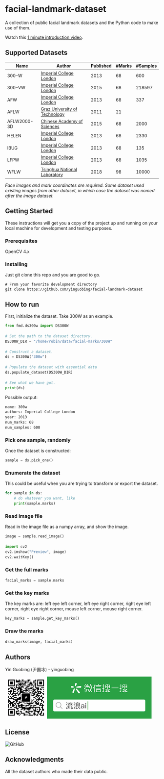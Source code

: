 # facial-landmark-dataset
A collection of public facial landmark datasets and the Python code to make use of them.

Watch this [1 minute introduction video](https://www.bilibili.com/video/BV1h5411a7QN/).

## Supported Datasets

| Name        | Author                                                                                                         | Published | #Marks | #Samples |
| ----------- | -------------------------------------------------------------------------------------------------------------- | --------- | ------ | -------- |
| 300-W       | [Imperial College London](https://ibug.doc.ic.ac.uk/resources/300-W/)                                          | 2013      | 68     | 600      |
| 300-VW      | [Imperial College London](https://ibug.doc.ic.ac.uk/resources/300-VW/)                                         | 2015      | 68     | 218597   |
| AFW         | [Imperial College London](https://ibug.doc.ic.ac.uk/resources/facial-point-annotations/)                       | 2013      | 68     | 337      |
| AFLW        | [Graz University of Technology](https://www.tugraz.at/institute/icg/research/team-bischof/lrs/downloads/aflw/) | 2011      | 21     |          |
| AFLW2000-3D | [Chinese Academy of Sciences](http://www.cbsr.ia.ac.cn/users/xiangyuzhu/projects/3DDFA/main.htm)               | 2015      | 68     | 2000     |
| HELEN       | [Imperial College London](https://ibug.doc.ic.ac.uk/resources/facial-point-annotations/)                       | 2013      | 68     | 2330     |
| IBUG        | [Imperial College London](https://ibug.doc.ic.ac.uk/resources/facial-point-annotations/)                       | 2013      | 68     | 135      |
| LFPW        | [Imperial College London](https://ibug.doc.ic.ac.uk/resources/facial-point-annotations/)                       | 2013      | 68     | 1035     |
| WFLW        | [Tsinghua National Laboratory](https://wywu.github.io/projects/LAB/WFLW.html)                                  | 2018      | 98     | 10000    |

*Face images and mark coordinates are required. Some dataset used existing images from other dataset, in which case the dataset was named after the image dataset.*

## Getting Started

These instructions will get you a copy of the project up and running on your local machine for development and testing purposes.

### Prerequisites
OpenCV 4.x

### Installing
Just git clone this repo and you are good to go.

```shell
# From your favorite development directory
git clone https://github.com/yinguobing/facial-landmark-dataset
```

## How to run

First, initialize the dataset. Take 300W as an example.
```python
from fmd.ds300w import DS300W

# Set the path to the dataset directory.
DS300W_DIR = "/home/robin/data/facial-marks/300W"

# Construct a dataset.
ds = DS300W("300w")

# Populate the dataset with essential data
ds.populate_dataset(DS300W_DIR)

# See what we have got.
print(ds)
```
Possible output:

```bash
name: 300w
authors: Imperial College London
year: 2013
num_marks: 68
num_samples: 600
```

### Pick one sample, randomly

Once the dataset is constructed:
```python
sample = ds.pick_one()
```

### Enumerate the dataset
This could be useful when you are trying to transform or export the dataset.
```python
for sample in ds:
    # do whatever you want, like
    print(sample.marks)
```

### Read image file
Read in the image file as a numpy array, and show the image.

```python
image = sample.read_image()

import cv2
cv2.imshow("Preview", image)
cv2.waitKey()
```

### Get the full marks

```python
facial_marks = sample.marks
```

### Get the key marks
The key marks are: left eye left corner, left eye right corner, right eye left corner, right eye right corner, mouse left corner, mouse right corner.

```python
key_marks = sample.get_key_marks()
```

### Draw the marks
```python
draw_marks(image, facial_marks)
```

## Authors
Yin Guobing (尹国冰) - yinguobing

![wechat](docs/wechat.png)

## License
![GitHub](https://img.shields.io/github/license/yinguobing/facial-landmark-dataset)

## Acknowledgments
All the dataset authors who made their data public.
